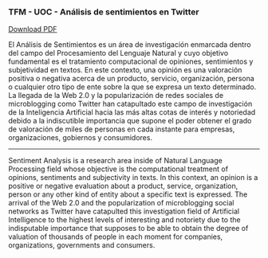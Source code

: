### TFM - UOC - Análisis de sentimientos en Twitter 
[Download PDF](https://drive.google.com/file/d/1To65uPlTtLYEyy1Lw5zyp748ZDSYKD3L/view?usp=sharing)

El Análisis de Sentimientos es un área de investigación enmarcada dentro del campo del Procesamiento del Lenguaje Natural y cuyo objetivo fundamental es el tratamiento computacional de opiniones, sentimientos y subjetividad en textos. En este contexto, una opinión es una valoración positiva o negativa acerca de un producto, servicio, organización, persona o cualquier otro tipo de ente sobre la que se expresa un texto determinado. La llegada de la Web 2.0 y la popularización de redes sociales de microblogging como Twitter han catapultado este campo de investigación de la Inteligencia Artificial hacia las más altas cotas de interés y notoriedad debido a la indiscutible importancia que supone el poder obtener el grado de valoración de miles de personas en cada instante para empresas, organizaciones, gobiernos y consumidores.

-----

Sentiment Analysis is a research area inside of Natural Language Processing field whose objective is the computational treatment of opinions, sentiments and subjectivity in texts. In this context, an opinion is a positive or negative evaluation about a product, service, organization, person or any other kind of entity about a specific text is expressed. The arrival of the Web 2.0 and the popularization of microblogging social
networks as Twitter have catapulted this investigation field of Artificial Intelligence to the highest levels of interesting and notoriety due to the indisputable importance that supposes to be able to obtain the degree of valuation of thousands of people in each moment for companies, organizations, governments and consumers.

